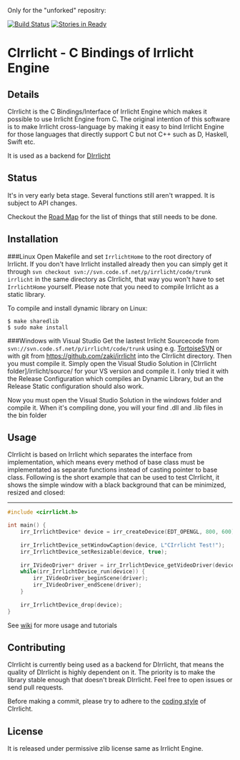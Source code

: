 Only for the "unforked" repositry:

[![Build Status](https://travis-ci.org/danyalzia/CIrrlicht.png?branch=master)](https://travis-ci.org/danyalzia/CIrrlicht)
[![Stories in Ready](https://badge.waffle.io/danyalzia/CIrrlicht.png?label=ready&title=Ready)](https://waffle.io/danyalzia/CIrrlicht)

CIrrlicht - C Bindings of Irrlicht Engine
==========================================

Details
-------

CIrrlicht is the C Bindings/Interface of Irrlicht Engine which makes it possible to use Irrlicht Engine from C. The original intention of this software is to make Irrlicht cross-language by making it easy to bind Irrlicht Engine for those languages that directly support C but not C++ such as D, Haskell, Swift etc.

It is used as a backend for [DIrrlicht](https://github.com/danyalzia/DIrrlicht)

Status
------

It's in very early beta stage. Several functions still aren't wrapped. It is subject to API changes.

Checkout the [Road Map](https://github.com/danyalzia/CIrrlicht/wiki/Roadmap) for the list of things that still needs to be done.

Installation
------------
###Linux
Open Makefile and set `IrrlichtHome` to the root directory of Irrlicht. If you don't have Irrlicht installed already then you can simply get it through `svn checkout svn://svn.code.sf.net/p/irrlicht/code/trunk irrlicht` in the same directory as CIrrlicht, that way you won't have to set `IrrlichtHome` yourself. Please note that you need to compile Irrlicht as a static library.

To compile and install dynamic library on Linux:
```
$ make sharedlib
$ sudo make install
```

###Windows with Visual Studio
Get the lastest Irrlicht Sourcecode from `svn://svn.code.sf.net/p/irrlicht/code/trunk` using e.g. [TortoiseSVN](http://tortoisesvn.net) or with git from https://github.com/zaki/irrlicht into the CIrrlicht directory. Then you must compile it. Simply open the Visual Studio Solution in [CIrrlicht folder]/irrlicht/source/ for your VS version and compile it. I only tried it with the Release Configuration which compiles an Dynamic Library, but an the Release Static configuration should also work. 

Now you must open the Visual Studio Solution in the windows folder and compile it. When it's compiling done, you will your find .dll and .lib files in the bin folder

Usage
-----

CIrrlicht is based on Irrlicht which separates the interface from implementation, which means every method of base class must be implementated as separate functions instead of casting pointer to base class. Following is the short example that can be used to test CIrrlicht, it shows the simple window with a black background that can be minimized, resized and closed:

--------------------------------------------
```C
#include <cirrlicht.h>

int main() {
    irr_IrrlichtDevice* device = irr_createDevice(EDT_OPENGL, 800, 600);
    
    irr_IrrlichtDevice_setWindowCaption(device, L"CIrrlicht Test!");
    irr_IrrlichtDevice_setResizable(device, true);
    
    irr_IVideoDriver* driver = irr_IrrlichtDevice_getVideoDriver(device);
    while(irr_IrrlichtDevice_run(device)) {
        irr_IVideoDriver_beginScene(driver);
        irr_IVideoDriver_endScene(driver);
    }
    
    irr_IrrlichtDevice_drop(device);
}
```

See [wiki](https://github.com/danyalzia/CIrrlicht/wiki/) for more usage and tutorials

Contributing
------------

CIrrlicht is currently being used as a backend for DIrrlicht, that means the quality of DIrrlicht is highly dependent on it. The priority is to make the library stable enough that doesn't break DIrrlicht. Feel free to open issues or send pull requests.

Before making a commit, please try to adhere to the [coding style](https://github.com/Artistic-Games/CIrrlicht/blob/master/CONTRIBUTING.md) of CIrrlicht.

License
-------

It is released under permissive zlib license same as Irrlicht Engine.
